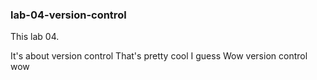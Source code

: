 ### lab-04-version-control

This lab 04.

It's about version control
That's pretty cool I guess
Wow version control wow